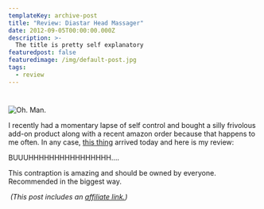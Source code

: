 ```yaml
---
templateKey: archive-post
title: "Review: Diastar Head Massager"
date: 2012-09-05T00:00:00.000Z
description: >-
  The title is pretty self explanatory
featuredpost: false
featuredimage: /img/default-post.jpg
tags:
  - review
---
```

# 

![Oh. Man.][1]

 [1]: /images/diaster.jpeg "Diastar Head Massager"

I recently had a momentary lapse of self control and bought a silly frivolous add-on product along with a recent amazon order because that happens to me often. In any case, [this thing][2] arrived today and here is my review:

 [2]: http://www.amazon.com/gp/product/B004L0793Q/ref=oh_details_o03_s00_i00?tag=craigsturgisc-20

BUUUHHHHHHHHHHHHHHHH….

This contraption is amazing and should be owned by everyone. Recommended in the biggest way.

 *(This post includes an [affiliate link.][3])*

 [3]: /affiliate-links/
